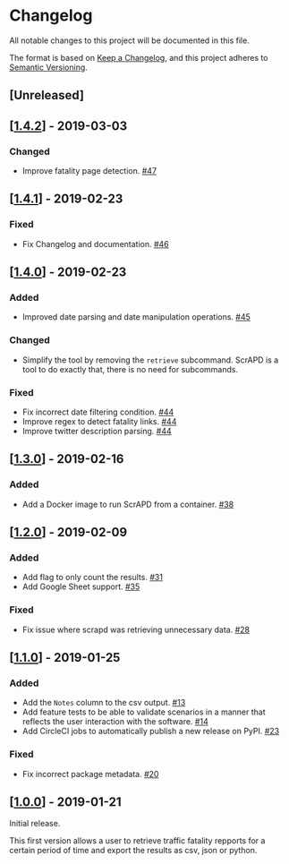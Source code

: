 # Changelog

All notable changes to this project will be documented in this file.

The format is based on [Keep a Changelog](https://keepachangelog.com/en/1.0.0/),
and this project adheres to [Semantic Versioning](https://semver.org/spec/v2.0.0.html).

## [Unreleased]

## [[1.4.2]] - 2019-03-03

### Changed

- Improve fatality page detection. [#47]

## [[1.4.1]] - 2019-02-23

### Fixed

- Fix Changelog and documentation. [#46]

## [[1.4.0]] - 2019-02-23

### Added

- Improved date parsing and date manipulation operations. [#45]

### Changed

- Simplify the tool by removing the `retrieve` subcommand. ScrAPD is a tool to do exactly that, there is no need for
  subcommands.

### Fixed

- Fix incorrect date filtering condition. [#44]
- Improve regex to detect fatality links. [#44]
- Improve twitter description parsing. [#44]

## [[1.3.0]] - 2019-02-16

### Added

- Add a Docker image to run ScrAPD from a container. [#38]

## [[1.2.0]] - 2019-02-09

### Added

- Add flag to only count the results. [#31]
- Add Google Sheet support. [#35]

### Fixed

- Fix issue where scrapd was retrieving unnecessary data. [#28]

## [[1.1.0]] - 2019-01-25

### Added

- Add the `Notes` column to the csv output. [#13]
- Add feature tests to be able to validate scenarios in a manner that reflects the user interaction with the software. [#14]
- Add CircleCI jobs to automatically publish a new release on PyPI. [#23]

### Fixed

- Fix incorrect package metadata. [#20]

## [[1.0.0]] - 2019-01-21

Initial release.

This first version allows a user to retrieve traffic fatality repports for a certain period of time and export the results as csv, json or python.

[//]: # (Release links)
[1.0.0]: https://github.com/scrapd/scrapd/releases/1.0.0
[1.1.0]: https://github.com/scrapd/scrapd/releases/1.1.0
[1.2.0]: https://github.com/scrapd/scrapd/releases/1.2.0
[1.3.0]: https://github.com/scrapd/scrapd/releases/1.3.0
[1.4.0]: https://github.com/scrapd/scrapd/releases/1.4.0
[1.4.1]: https://github.com/scrapd/scrapd/releases/1.4.1
[1.4.2]: https://github.com/scrapd/scrapd/releases/1.4.2

[//]: # (Issue/PR links)
[#13]: https://github.com/scrapd/scrapd/issues/13
[#14]: https://github.com/scrapd/scrapd/issues/14
[#20]: https://github.com/scrapd/scrapd/issues/20
[#23]: https://github.com/scrapd/scrapd/issues/23
[#28]: https://github.com/scrapd/scrapd/issues/28
[#31]: https://github.com/scrapd/scrapd/issues/31
[#35]: https://github.com/scrapd/scrapd/issues/35
[#38]: https://github.com/scrapd/scrapd/issues/38
[#44]: https://github.com/scrapd/scrapd/pull/44
[#45]: https://github.com/scrapd/scrapd/pull/45
[#46]: https://github.com/scrapd/scrapd/pull/46
[#47]: https://github.com/scrapd/scrapd/pull/47
